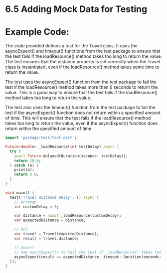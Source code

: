 # 6.5 Adding Mock Data for Testing

# Example Code:

The code provided defines a test for the Travel class. 
It uses the asyncExpect() and timeout() functions from the test package to ensure that the test fails if the loadResource() method takes too long to return the value.
The test ensures that the distance property is set correctly when the Travel class is instantiated, even if the loadResource() method takes some time to return the value.

The test uses the asyncExpect() function from the test package to fail the test if the loadResource() method takes more than 6 seconds to return the value. 
This is a good way to ensure that the test fails if the loadResource() method takes too long to return the value.

The test also uses the timeout() function from the test package to fail the test if the asyncExpect() function does not return within a specified amount of time. 
This will ensure that the test fails if the loadResource() method takes too long to return the value, even if the asyncExpect() function does return within the specified amount of time.

```dart
import 'package:test/test.dart';

Future<double> _loadResource(int testDelay) async {
  try {
    await Future.delayed(Duration(seconds: testDelay));
    return 10.0;
  } catch (e) {
    print(e);
    return 0.0;
  }
}

void main() {
  test('Travel Distance Delay', () async {
    // Arrange
    int customDelay = 5;

    var distance = await _loadResource(customDelay);
    var expectedDistance = distance;

    // Act
    var travel = Travel(expectedDistance);
    var result = travel.distance;

    // Assert
    // Use asyncExpect() to fail the test if _loadResource() takes too long
    asyncExpect(result == expectedDistance, timeout: Duration(seconds: customDelay + 1));
  });
}
```
